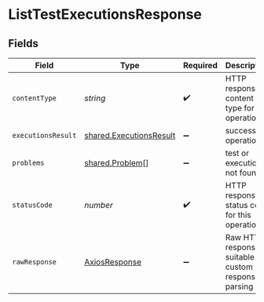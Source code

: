 # ListTestExecutionsResponse


## Fields

| Field                                                              | Type                                                               | Required                                                           | Description                                                        |
| ------------------------------------------------------------------ | ------------------------------------------------------------------ | ------------------------------------------------------------------ | ------------------------------------------------------------------ |
| `contentType`                                                      | *string*                                                           | :heavy_check_mark:                                                 | HTTP response content type for this operation                      |
| `executionsResult`                                                 | [shared.ExecutionsResult](../../models/shared/executionsresult.md) | :heavy_minus_sign:                                                 | successful operation                                               |
| `problems`                                                         | [shared.Problem](../../models/shared/problem.md)[]                 | :heavy_minus_sign:                                                 | test or execution not found                                        |
| `statusCode`                                                       | *number*                                                           | :heavy_check_mark:                                                 | HTTP response status code for this operation                       |
| `rawResponse`                                                      | [AxiosResponse](https://axios-http.com/docs/res_schema)            | :heavy_minus_sign:                                                 | Raw HTTP response; suitable for custom response parsing            |